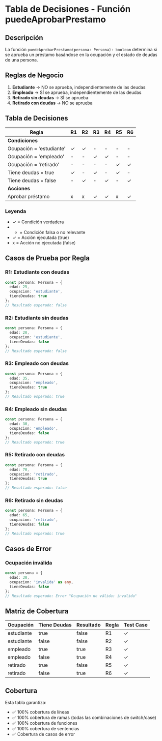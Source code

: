 # Tabla de Decisiones - Función puedeAprobarPrestamo

## Descripción
La función `puedeAprobarPrestamo(persona: Persona): boolean` determina si se aprueba un préstamo basándose en la ocupación y el estado de deudas de una persona.

## Reglas de Negocio
1. **Estudiante** → NO se aprueba, independientemente de las deudas
2. **Empleado** → SÍ se aprueba, independientemente de las deudas  
3. **Retirado sin deudas** → SÍ se aprueba
4. **Retirado con deudas** → NO se aprueba

## Tabla de Decisiones

| Regla | R1 | R2 | R3 | R4 | R5 | R6 |
|-------|----|----|----|----|----|----|
| **Condiciones** | | | | | | |
| Ocupación = 'estudiante' | ✓ | ✓ | - | - | - | - |
| Ocupación = 'empleado' | - | - | ✓ | ✓ | - | - |
| Ocupación = 'retirado' | - | - | - | - | ✓ | ✓ |
| Tiene deudas = true | ✓ | - | ✓ | - | ✓ | - |
| Tiene deudas = false | - | ✓ | - | ✓ | - | ✓ |
| **Acciones** | | | | | | |
| Aprobar préstamo | x | x | ✓ | ✓ | x | ✓ |

### Leyenda
- ✓ = Condición verdadera
- - = Condición falsa o no relevante
- ✓ = Acción ejecutada (true)
- x = Acción no ejecutada (false)

## Casos de Prueba por Regla

### R1: Estudiante con deudas
```typescript
const persona: Persona = {
  edad: 25,
  ocupacion: 'estudiante',
  tieneDeudas: true
};
// Resultado esperado: false
```

### R2: Estudiante sin deudas
```typescript
const persona: Persona = {
  edad: 20,
  ocupacion: 'estudiante',
  tieneDeudas: false
};
// Resultado esperado: false
```

### R3: Empleado con deudas
```typescript
const persona: Persona = {
  edad: 35,
  ocupacion: 'empleado',
  tieneDeudas: true
};
// Resultado esperado: true
```

### R4: Empleado sin deudas
```typescript
const persona: Persona = {
  edad: 30,
  ocupacion: 'empleado',
  tieneDeudas: false
};
// Resultado esperado: true
```

### R5: Retirado con deudas
```typescript
const persona: Persona = {
  edad: 70,
  ocupacion: 'retirado',
  tieneDeudas: true
};
// Resultado esperado: false
```

### R6: Retirado sin deudas
```typescript
const persona: Persona = {
  edad: 65,
  ocupacion: 'retirado',
  tieneDeudas: false
};
// Resultado esperado: true
```

## Casos de Error

### Ocupación inválida
```typescript
const persona = {
  edad: 30,
  ocupacion: 'invalida' as any,
  tieneDeudas: false
};
// Resultado esperado: Error "Ocupación no válida: invalida"
```

## Matriz de Cobertura

| Ocupación | Tiene Deudas | Resultado | Regla | Test Case |
|-----------|--------------|-----------|-------|-----------|
| estudiante | true | false | R1 | ✓ |
| estudiante | false | false | R2 | ✓ |
| empleado | true | true | R3 | ✓ |
| empleado | false | true | R4 | ✓ |
| retirado | true | false | R5 | ✓ |
| retirado | false | true | R6 | ✓|

## Cobertura
Esta tabla garantiza:
- ✅ 100% cobertura de líneas
- ✅ 100% cobertura de ramas (todas las combinaciones de switch/case)
- ✅ 100% cobertura de funciones
- ✅ 100% cobertura de sentencias
- ✅ Cobertura de casos de error

